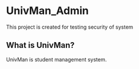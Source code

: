UnivMan_Admin
=============
This project is created for testing security of system  
## What is UnivMan?  
UnivMan is student management system.
